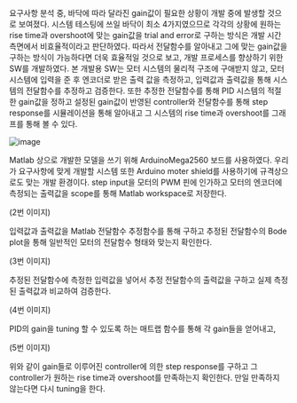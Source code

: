   요구사항 분석 중, 바닥에 따라 달라진 gain값이 필요한 상황이 개발 중에 발생할 것으로 보여졌다. 
  시스템 테스팅에 쓰일 바닥이 최소 4가지였으므로 각각의 상황에 원하는 rise time과 overshoot에 맞는 gain값을 trial and error로 구하는 방식은 개발 시간 측면에서 비효율적이라고 판단하였다.
  따라서 전달함수를 알아내고 그에 맞는 gain값을 구하는 방식이 가능하다면 더욱 효율적일 것으로 보고, 개발 프로세스를 향상하기 위한 SW를 개발하였다.
  본 개발용 SW는 모터 시스템의 물리적 구조에 구애받지 않고, 모터 시스템에 입력을 준 후 엔코더로 받은 출력 값을 측정하고, 입력값과 출력값을 통해 시스템의 전달함수를 추정하고 검증한다.
  또한 추정한 전달함수를 통해 PID 시스템의 적절한 gain값을 정하고 설정된 gain값이 반영된 controller와 전달함수를 통해 step response를 시뮬레이션을 통해 알아내고 그 시스템의 rise time과 overshoot를 그래프를 통해 볼 수 있다.

![image](https://github.com/HAMES-4P/Module_Dev/assets/94425657/28decba5-644a-4f87-a788-2f40b3c18a75)
 
  Matlab 상으로 개발한 모델을 쓰기 위해 ArduinoMega2560 보드를 사용하였다.
  우리가 요구사항에 맞게 개발할 시스템 또한 Arduino moter shield를 사용하기에 규격상으로도 맞는 개발 환경이다.
  step input을 모터의 PWM 핀에 인가하고 모터의 엔코더에 측정되는 출력값을 scope를 통해 Matlab workspace로 저장한다. 
 
 (2번 이미지)
 
 입력값과 출력값을 Matlab 전달함수 추정함수를 통해 구하고 추정된 전달함수의 Bode plot을 통해 일반적인 모터의 전달함수 형태와 맞는지 확인한다.

 (3번 이미지) 

 추정된 전달함수에 측정한 입력값을 넣어서 추정 전달함수의 출력값을 구하고 실제 측정된 출력값과 비교하여 검증한다.

 (4번 이미지) 

 PID의 gain을 tuning 할 수 있도록 하는 매트랩 함수를 통해 각 gain들을 얻어내고,

 (5번 이미지) 

 위와 같이 gain들로 이루어진 controller에 의한 step response를 구하고 그 controller가 원하는 rise time과 overshoot를 만족하는지 확인한다. 만일 만족하지 않는다면 다시 tuning을 한다.
